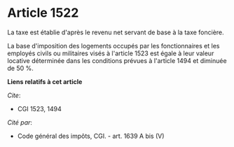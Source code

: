 # Article 1522

La taxe est établie d'après le revenu net servant de base à la taxe foncière.

La base d'imposition des logements occupés par les fonctionnaires et les employés civils ou militaires visés à l'article 1523
est égale à leur valeur locative déterminée dans les conditions prévues à l'article 1494 et diminuée de 50 %.

**Liens relatifs à cet article**

_Cite_:

  - CGI 1523, 1494

_Cité par_:

  - Code général des impôts, CGI. - art. 1639 A bis (V)
